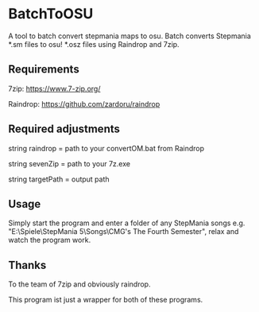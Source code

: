 # BatchToOSU
A tool to batch convert stepmania maps to osu.
Batch converts Stepmania *.sm files to  osu! *.osz files using Raindrop and 7zip.

## Requirements
7zip: https://www.7-zip.org/

Raindrop: https://github.com/zardoru/raindrop


## Required adjustments
string raindrop = path to your convertOM.bat from Raindrop

string sevenZip = path to your 7z.exe

string targetPath = output path 


## Usage
Simply start the program and enter a folder of any StepMania songs e.g. "E:\Spiele\StepMania 5\Songs\CMG's The Fourth Semester",
relax and watch the program work. 

## Thanks
To the team of 7zip and obviously raindrop.

This program ist just a wrapper for both of these programs.
